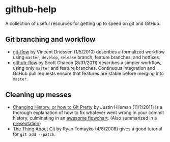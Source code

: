 # github-help
A collection of useful resources for getting up to speed on git and GitHub.

## Git branching and workflow
* [git-flow](http://nvie.com/posts/a-successful-git-branching-model/) by Vincent Driessen (1/5/2010) describes a formalized workflow using `master`, `develop`, `release` branch, feature branches, and hotfixes.
* [github-flow](http://scottchacon.com/2011/08/31/github-flow.html) by Scott Chacon (8/31/2011) describes a simpler workflow, using only `master` and feature branches. Continuous integration and GitHub pull requests ensure that features are stable before merging into `master`.

## Cleaning up messes
* [Changing History, or how to Git Pretty](http://justinhileman.info/article/changing-history/) by Justin Hileman (11/?/2011) is a thorough explanation of how to fix whatever went wrong in your commit history, culminating in an [awesome flowchart](http://justinhileman.info/article/git-pretty/). (Also summarized in a [presentation](https://presentate.com/bobthecow/talks/changing-history))
* [The Thing About Git](http://2ndscale.com/rtomayko/2008/the-thing-about-git) by Ryan Tomayko (4/8/2008) gives a good tutorial for `git add --patch`.
